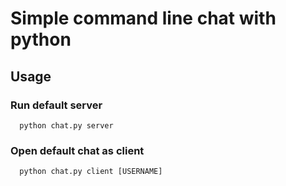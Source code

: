 # Simple command line chat with python

## Usage

### Run default server
```
  python chat.py server
```

### Open default chat as client
```
  python chat.py client [USERNAME]
```
